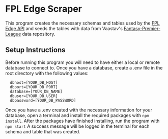 # FPL Edge Scraper

This program creates the necessary schemas and tables used by the [FPL Edge API](https://github.com/alexward5/fpl-edge-api) and seeds the tables with data from Vaastav's [Fantasy-Premier-League](https://github.com/vaastav/Fantasy-Premier-League) data repository.

## Setup Instructions

Before running this program you will need to have either a local or remote database to connect to. Once you have a database, create a .env file in the root directory with the following values:

```
  dbhost=[YOUR_DB_HOST]
  dbport=[YOUR_DB_PORT]
  database=[YOUR_DB_NAME]
  dbuser=[YOUR_DB_USER]
  dbpassword=[YOUR_DB_PASSWORD]
```

Once you have a .env created with the necessary information for your database, open a terminal and install the required packages with `npm install`. After the packages have finished installing, run the program with `npm start` A success message will be logged in the terminal for each schema and table that was created.
